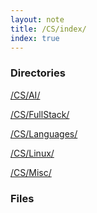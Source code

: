```yaml
---
layout: note
title: /CS/index/
index: true
---
```

<h3>Directories</h3>

<a href='/note/CS/AI/index/'>/CS/AI/</a>

<a href='/note/CS/FullStack/index/'>/CS/FullStack/</a>

<a href='/note/CS/Languages/index/'>/CS/Languages/</a>

<a href='/note/CS/Linux/index/'>/CS/Linux/</a>

<a href='/note/CS/Misc/index/'>/CS/Misc/</a>

<h3>Files</h3>


